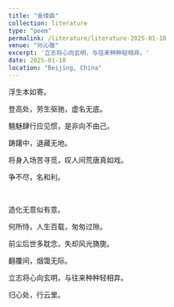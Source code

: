 ```yaml
---
title: "金缕曲"
collection: literature
type: "poem"
permalink: /literature/literature-2025-01-10
venue: "孙沁璇"
excerpt: '立志将心向玄明，与往来种种轻相弃。'
date: 2025-01-10
location: "Beijing, China"
---
```


浮生本如寄。

登高处，劳生驱驰，虚名无底。

魑魅肆行应见惯，是非向不由己。

踌躇中，退藏无地。

将身入场苦寻觅，叹人间荒唐真如戏。

争不尽，名和利。

</br>

造化无意似有意。

何所恃，人生百载，匆匆过隙。

前尘后世多耽念，失却风光旖旎。

翻覆间，烟霭无际。

立志将心向玄明，与往来种种轻相弃。

归心处，行云里。